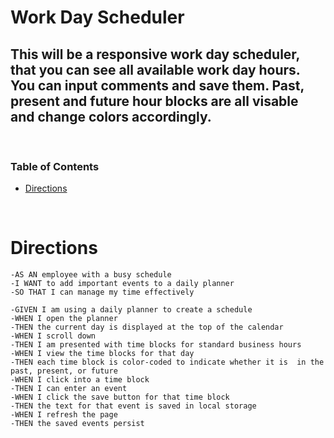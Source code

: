 # Work Day Scheduler

## This will be a responsive work day scheduler, that you can see all available work day hours. You can input comments and save them. Past, present and future hour blocks are all visable and change colors accordingly.

<p>&nbsp;</p>

### Table of Contents

- [Directions](#Directions)

<p>&nbsp;</p>

# Directions

    -AS AN employee with a busy schedule
    -I WANT to add important events to a daily planner
    -SO THAT I can manage my time effectively

    -GIVEN I am using a daily planner to create a schedule
    -WHEN I open the planner
    -THEN the current day is displayed at the top of the calendar
    -WHEN I scroll down
    -THEN I am presented with time blocks for standard business hours
    -WHEN I view the time blocks for that day
    -THEN each time block is color-coded to indicate whether it is  in the past, present, or future
    -WHEN I click into a time block
    -THEN I can enter an event
    -WHEN I click the save button for that time block
    -THEN the text for that event is saved in local storage
    -WHEN I refresh the page
    -THEN the saved events persist
